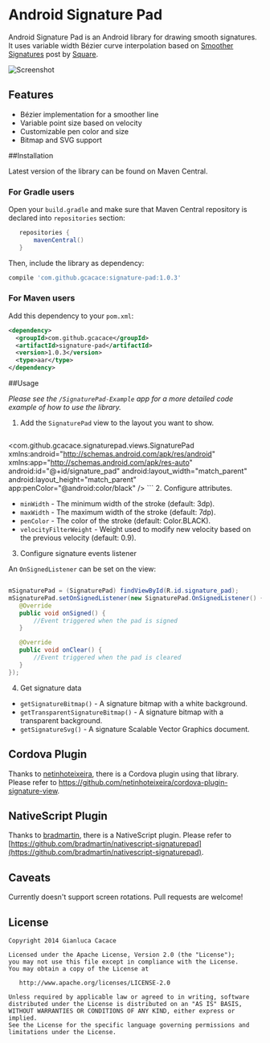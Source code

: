 Android Signature Pad
====================

Android Signature Pad is an Android library for drawing smooth signatures. It uses variable width Bézier curve interpolation based on [Smoother Signatures](http://corner.squareup.com/2012/07/smoother-signatures.html) post by [Square](https://squareup.com).

![Screenshot](https://github.com/gcacace/android-signaturepad/raw/master/header.png)

## Features
 * Bézier implementation for a smoother line
 * Variable point size based on velocity
 * Customizable pen color and size
 * Bitmap and SVG support

##Installation

Latest version of the library can be found on Maven Central.

### For Gradle users

Open your `build.gradle` and make sure that Maven Central repository is declared into `repositories` section:
```gradle
   repositories {
       mavenCentral()
   }
```
Then, include the library as dependency:
```gradle
compile 'com.github.gcacace:signature-pad:1.0.3'
```

### For Maven users

Add this dependency to your `pom.xml`:
```xml
<dependency>
  <groupId>com.github.gcacace</groupId>
  <artifactId>signature-pad</artifactId>
  <version>1.0.3</version>
  <type>aar</type>
</dependency>
```
 
##Usage

*Please see the `/SignaturePad-Example` app for a more detailed code example of how to use the library.*

1. Add the `SignaturePad` view to the layout you want to show.
    ```xml

 <com.github.gcacace.signaturepad.views.SignaturePad
     xmlns:android="http://schemas.android.com/apk/res/android"
     xmlns:app="http://schemas.android.com/apk/res-auto"
     android:id="@+id/signature_pad"
     android:layout_width="match_parent"
     android:layout_height="match_parent"
     app:penColor="@android:color/black"
     />
    ```
2. Configure attributes.
 * `minWidth` - The minimum width of the stroke (default: 3dp).
 * `maxWidth` - The maximum width of the stroke (default: 7dp).
 * `penColor` - The color of the stroke (default: Color.BLACK).
 * `velocityFilterWeight` - Weight used to modify new velocity based on the previous velocity (default: 0.9).

3. Configure signature events listener

 An `OnSignedListener` can be set on the view:
  ```java
  
 mSignaturePad = (SignaturePad) findViewById(R.id.signature_pad);
 mSignaturePad.setOnSignedListener(new SignaturePad.OnSignedListener() {
     @Override
     public void onSigned() {
         //Event triggered when the pad is signed
     }
 
     @Override
     public void onClear() {
         //Event triggered when the pad is cleared
     }
 });
  ```
 
4. Get signature data
 * `getSignatureBitmap()` - A signature bitmap with a white background.
 * `getTransparentSignatureBitmap()` - A signature bitmap with a transparent background.
 * `getSignatureSvg()` - A signature Scalable Vector Graphics document.

## Cordova Plugin

Thanks to [netinhoteixeira](https://github.com/netinhoteixeira/), there is a Cordova plugin using that library.
Please refer to https://github.com/netinhoteixeira/cordova-plugin-signature-view.

## NativeScript Plugin
Thanks to [bradmartin](https://github.com/bradmartin), there is a NativeScript plugin.
Please refer to [https://github.com/bradmartin/nativescript-signaturepad](https://github.com/bradmartin/nativescript-signaturepad).

## Caveats

Currently doesn't support screen rotations. Pull requests are welcome!

## License

    Copyright 2014 Gianluca Cacace

    Licensed under the Apache License, Version 2.0 (the "License");
    you may not use this file except in compliance with the License.
    You may obtain a copy of the License at

       http://www.apache.org/licenses/LICENSE-2.0

    Unless required by applicable law or agreed to in writing, software
    distributed under the License is distributed on an "AS IS" BASIS,
    WITHOUT WARRANTIES OR CONDITIONS OF ANY KIND, either express or implied.
    See the License for the specific language governing permissions and
    limitations under the License.
